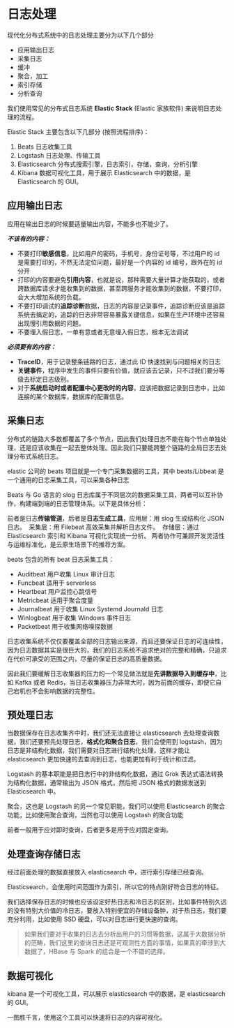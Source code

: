 # 日志处理

现代化分布式系统中的日志处理主要分为以下几个部分
- 应用输出日志
- 采集日志
- 缓冲
- 聚合，加工
- 索引存储
- 分析查询

我们使用常见的分布式日志系统 **Elastic Stack** (Elastic 家族软件) 来说明日志处理的流程。

Elastic Stack 主要包含以下几部分 (按照流程排序)：

1. Beats 日志收集工具
2. Logstash 日志处理、传输工具
3. Elasticsearch 分布式搜索引擎，日志索引，存储，查询，分析引擎
4. Kibana 数据可视化工具，用于展示 Elasticsearch 中的数据，是 Elasticsearch 的 GUI。
## 应用输出日志
应用在输出日志的时候要适量输出内容，不能多也不能少了。

***不该有的内容：***
- 不要打印**敏感信息**，比如用户的密码，手机号，身份证号等，不过用户的 id 是需要打印的，不然无法定位问题，最好是一个内容的 id 编号，跟外在的 id 分开
- 打印的内容要避免**引用内容**，也就是说，那种需要大量计算才能获取的，或者跨数据库请求才能收集到的数据，甚至跨服务才能收集到的数据，不要打印，会大大增加系统的负载。
- 不要打印调试的**追踪诊断**数据，日志的内容是记录事件，追踪诊断应该是追踪系统去搞定的，追踪的日志非常容易暴露关键信息，如果在生产环境中还容易出现慢引用数据的问题。
- 不要埋入假日志，一单有意或者无意埋入假日志，根本无法调试


***必须要有的内容：***
- **TraceID**，用于记录整条链路的日志，通过此 ID 快速找到与问题相关的日志
- **关键事件**，程序中发生的事件只要有价值，就应该去记录，只不过我们要分等级去标定日志级别。
- 对于**系统启动时或者配置中心更改时的内容**，应该把数据记录到日志中，比如连接的某个数据库，数据库的配置信息。
## 采集日志
分布式的链路大多数都覆盖了多个节点，因此我们处理日志不能在每个节点单独处理，还是应该收集在一起去整体处理。因此我们只要能跨整个链路的全局日志去处理分布式系统日志。

elastic 公司的 beats 项目就是一个专门采集数据的工具，其中 beats/Libbeat 是一个通用的日志采集工具，可以采集各种日志


Beats 与 Go 语言的 ​slog 日志库属于不同层次的数据采集工具，两者可以互补协作，构建端到端的日志管理体系。以下是具体分析：

前者是日志**传输管道**，后者是**日志生成工具**，​ 应用层：用 slog 生成结构化 JSON 日志。
​ 采集层：用 Filebeat 高效采集并解析日志文件。
​ 存储层：通过 Elasticsearch 索引和 Kibana 可视化实现统一分析。
两者协作可兼顾开发灵活性与运维标准化，是云原生场景下的推荐方案。


beats 包含的所有 beat 日志采集工具：

- Auditbeat 用户收集 Linux 审计日志
- Funcbeat 适用于 serverless
- Heartbeat 用户监控心跳信号
- Metricbeat 适用于聚合度量
- Journalbeat 用于收集 Linux Systemd Journald 日志
- Winlogbeat 用于收集 Windows 事件日志
- Packetbeat 用于收集网络嗅探数据

日志收集系统不仅仅要覆盖全部的日志输出来源，而且还要保证日志的可连续性，因为日志数据其实是很巨大的，我们的日志系统不追求绝对的完整和精确，只追求在代价可承受的范围之内，尽量的保证日志的高质量数据。

因此我们要缓解日志收集器的压力的一个常见做法就是**先讲数据导入到缓存中**，比如 Kafka 或者 Redis，当日志收集器压力非常大时，因为前面的缓存，即便它自己宕机也不会影响数据的完整性。
## 预处理日志
当数据保存在日志收集齐中时，我们还无法直接让 elasticsearch 去处理查询数据，我们还要预先处理日志，**格式化和聚合日志**，我们会使用到 logstash，因为日志是非结构化数据，我们需要对日志进行结构化处理，这样才能让 elasticsearch 更加快速的去查询到日志，也能更加有利于统计和过滤。

Logstash 的基本职能是把日志行中的非结构化数据，通过 Grok 表达式语法转换为结构化数据，通常输出为 JSON 格式，然后把 JSON 格式的数据发送到 Elasticsearch 中。

聚合，这也是 Logstash 的另一个常见职能，我们可以使用 Elasticsearch 的聚合功能，比如使用聚合查询，当然也可以使用 Logstash 的聚合功能

前者一般用于应对即时查询，后者更多是用于应对固定查询。
## 处理查询存储日志

经过前面处理的数据直接放入 elasticsearch 中，进行索引存储已经查询。

Elasticsearch，会使用时间范围作为索引，所以它的特点刚好符合日志的特征。

我们选择保存日志的时候也应该设定好热日志和冷日志的区别，比如事件特别久远的没有特别大价值的冷日志，要放入特别便宜的存储设备肿，对于热日志，我们要充分利用，比如使用 SSD 硬盘，可以对日志进行更快速的查询。
> 如果我们要对于收集的日志去分析出用户的习惯等数据，这属于大数据分析的范畴，我们这里的查询日志还是可观测性方面的事情，如果真的牵涉到大数据了，HBase 与 Spark 的组合是一个不错的选择。



## 数据可视化

kibana 是一个可视化工具，可以展示 elasticsearch 中的数据，是 elasticsearch 的 GUI。

一图胜千言，使用这个工具可以快速将日志的内容可视化。
